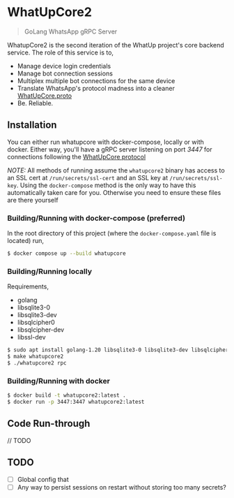 # WhatUpCore2

> GoLang WhatsApp gRPC Server

WhatupCore2 is the second iteration of the WhatUp project's core backend service. The role of this service is to,

- Manage device login credentials
- Manage bot connection sessions
- Multiplex multiple bot connections for the same device
- Translate WhatsApp's protocol madness into a cleaner [WhatUpCore.proto](../protos/whatupcore.proto)
- Be. Reliable.


## Installation

You can either run whatupcore with docker-compose, locally or with docker. Either way, you'll have a gRPC server listening on port *3447* for connections following the [WhatUpCore protocol](../protos/whatupcore.proto)

*NOTE:* All methods of running assume the `whatupcore2` binary has access to an SSL cert at `/run/secrets/ssl-cert` and an SSL key at `/run/secrets/ssl-key`. Using the `docker-compose` method is the only way to have this automatically taken care for you.  Otherwise you need to ensure these files are there yourself


### Building/Running with docker-compose (preferred)


In the root directory of this project (where the `docker-compose.yaml` file is located) run,

```bash
$ docker compose up --build whatupcore
```


### Building/Running locally

Requirements,
- golang
- libsqlite3-0
- libsqlite3-dev
- libsqlcipher0
- libsqlcipher-dev
- libssl-dev

```bash
$ sudo apt install golang-1.20 libsqlite3-0 libsqlite3-dev libsqlcipher0 libsqlcipher-dev libssl-dev
$ make whatupcore2
$ ./whatupcore2 rpc
```


### Building/Running with docker

```bash
$ docker build -t whatupcore2:latest .
$ docker run -p 3447:3447 whatupcore2:latest
```


## Code Run-through

// TODO


## TODO

- [ ] Global config that 
- [ ] Any way to persist sessions on restart without storing too many secrets?

